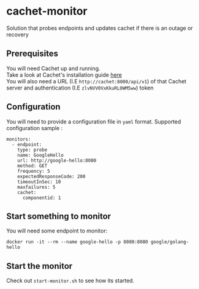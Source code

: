 # cachet-monitor
Solution that probes endpoints and updates cachet if there is an outage or recovery

## Prerequisites

You will need Cachet up and running. </br>
Take a look at Cachet's installation guide [here](https://docs.cachethq.io/docs/installing-cachet) </br>
You will also need a URL (I.E `http://cachet:8000/api/v1`) of that Cachet server and authentication (I.E `zlvNVV0VxKkuRL0WM5ww`) token

## Configuration

You will need to provide a configuration file in `yaml` format.
Supported configuration sample :

```
monitors:
  - endpoint:
    type: probe
    name: GoogleHello
    url: http://google-hello:8080
    method: GET
    frequency: 5
    expectedResponseCode: 200
    timeoutInSec: 10
    maxfailures: 5
    cachet:
      componentid: 1
```

## Start something to monitor

You will need some endpoint to monitor:

```
docker run -it --rm --name google-hello -p 8080:8080 google/golang-hello
```

## Start the monitor

Check out `start-monitor.sh` to see how its started.